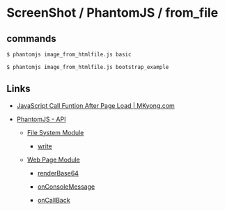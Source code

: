 # ScreenShot / PhantomJS  / from_file

## commands

```bash
$ phantomjs image_from_htmlfile.js basic

$ phantomjs image_from_htmlfile.js bootstrap_example
```

## Links

* [JavaScript Call Funtion After Page Load | MKyong.com](http://www.mkyong.com/javascript/javascript-call-funtion-after-page-load/)

* [PhantomJS - API](http://phantomjs.org/api/)

  * [File System Module](http://phantomjs.org/api/fs/)

    * [write](http://phantomjs.org/api/fs/method/write.html)

  * [Web Page Module](http://phantomjs.org/api/webpage/)

    * [renderBase64](http://phantomjs.org/api/webpage/method/render-base64.html)

    * [onConsoleMessage](http://phantomjs.org/api/webpage/handler/on-console-message.html)

    * [onCallBack](http://phantomjs.org/api/webpage/handler/on-callback.html)
